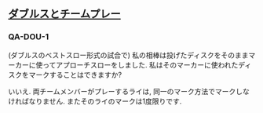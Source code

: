 ## [ダブルスとチームプレー](appendix-b)

### QA-DOU-1
(ダブルスのベストスロー形式の試合で)
私の相棒は投げたディスクをそのままマーカーに使ってアプローチスローをしました.
私はそのマーカーに使われたディスクをマークすることはできますか?

いいえ.
両チームメンバーがプレーするライは,
同一のマーク方法でマークしなければなりません.
またそのライのマークは1度限りです.

